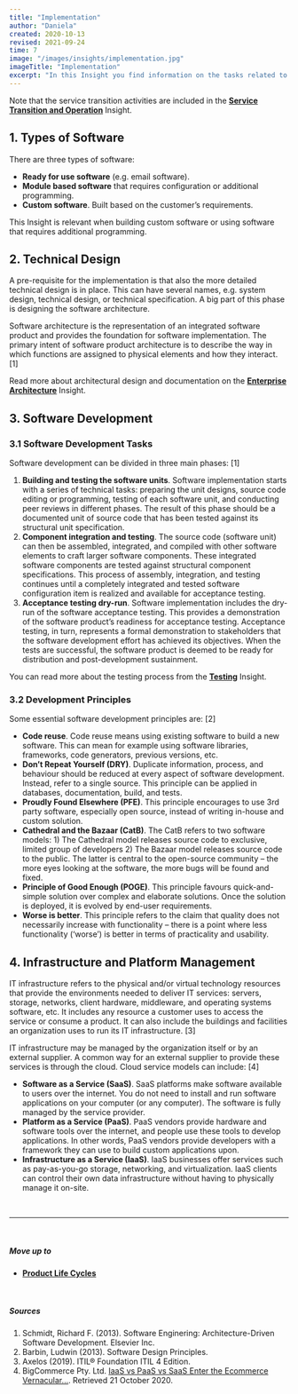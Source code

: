 ```yaml
---
title: "Implementation"
author: "Daniela"
created: 2020-10-13
revised: 2021-09-24
time: 7
image: "/images/insights/implementation.jpg"
imageTitle: "Implementation"
excerpt: "In this Insight you find information on the tasks related to technical design, software development, and infrastructure and platform management."
---
```


Note that the service transition activities are included in the [**Service Transition and Operation**](/insights/service-transition-and-operation) Insight.

## 1. Types of Software

There are three types of software:

- **Ready for use software** (e.g. email software).
- **Module based software** that requires configuration or additional programming.
- **Custom software**. Built based on the customer’s requirements.

This Insight is relevant when building custom software or using software that requires additional programming.

## 2. Technical Design

A pre-requisite for the implementation is that also the more detailed technical design is in place. This can have several names, e.g. system design, technical design, or technical specification. A big part of this phase is designing the software architecture.

Software architecture is the representation of an integrated software product and provides the foundation for software implementation. The primary intent of software product architecture is to describe the way in which functions are assigned to physical elements and how they interact. [1]

Read more about architectural design and documentation on the [**Enterprise Architecture**](/insights/enterprise-architecture) Insight.

## 3. Software Development

### 3.1 Software Development Tasks

Software development can be divided in three main phases: [1]

1. **Building and testing the software units**. Software implementation starts with a series of technical tasks: preparing the unit designs, source code editing or programming, testing of each software unit, and conducting peer reviews in different phases. The result of this phase should be a documented unit of source code that has been tested against its structural unit specification.
2. **Component integration and testing**. The source code (software unit) can then be assembled, integrated, and compiled with other software elements to craft larger software components. These integrated software components are tested against structural component specifications. This process of assembly, integration, and testing continues until a completely integrated and tested software configuration item is realized and available for acceptance testing.
3. **Acceptance testing dry-run**. Software implementation includes the dry-run of the software acceptance testing. This provides a demonstration of the software product’s readiness for acceptance testing. Acceptance testing, in turn, represents a formal demonstration to stakeholders that the software development effort has achieved its objectives. When the tests are successful, the software product is deemed to be ready for distribution and post-development sustainment.

You can read more about the testing process from the [**Testing**](/insights/testing) Insight.

### 3.2 Development Principles

Some essential software development principles are: [2]

- **Code reuse**. Code reuse means using existing software to build a new software. This can mean for example using software libraries, frameworks, code generators, previous versions, etc.
- **Don’t Repeat Yourself (DRY)**. Duplicate information, process, and behaviour should be reduced at every aspect of software development. Instead, refer to a single source. This principle can be applied in databases, documentation, build, and tests.
- **Proudly Found Elsewhere (PFE)**. This principle encourages to use 3rd party software, especially open source, instead of writing in-house and custom solution.
- **Cathedral and the Bazaar (CatB)**. The CatB refers to two software models: 1) The Cathedral model releases source code to exclusive, limited group of developers 2) The Bazaar model releases source code to the public. The latter is central to the open-source community – the more eyes looking at the software, the more bugs will be found and fixed.
- **Principle of Good Enough (POGE)**. This principle favours quick-and-simple solution over complex and elaborate solutions. Once the solution is deployed, it is evolved by end-user requirements.
- **Worse is better**. This principle refers to the claim that quality does not necessarily increase with functionality – there is a point where less functionality (‘worse’) is better in terms of practicality and usability.

## 4. Infrastructure and Platform Management

IT infrastructure refers to the physical and/or virtual technology resources that provide the environments needed to deliver IT services: servers, storage, networks, client hardware, middleware, and operating systems software, etc. It includes any resource a customer uses to access the service or consume a product. It can also include the buildings and facilities an organization uses to run its IT infrastructure. [3]

IT infrastructure may be managed by the organization itself or by an external supplier. A common way for an external supplier to provide these services is through the cloud. Cloud service models can include: [4]

- **Software as a Service (SaaS)**. SaaS platforms make software available to users over the internet. You do not need to install and run software applications on your computer (or any computer). The software is fully managed by the service provider.
- **Platform as a Service (PaaS)**. PaaS vendors provide hardware and software tools over the internet, and people use these tools to develop applications. In other words, PaaS vendors provide developers with a framework they can use to build custom applications upon.
- **Infrastructure as a Service (IaaS)**. IaaS businesses offer services such as pay-as-you-go storage, networking, and virtualization. IaaS clients can control their own data infrastructure without having to physically manage it on-site.

&nbsp;

***
&nbsp;

##### Move up to

- [**Product Life Cycles**](/insights/product-lifecycles)

&nbsp;

##### Sources

1. Schmidt, Richard F. (2013). Software Enginering: Architecture-Driven Software Development. Elsevier Inc.
2. Barbin, Ludwin (2013). Software Design Principles.
3. Axelos (2019). ITIL® Foundation ITIL 4 Edition.
4. BigCommerce Pty. Ltd. [IaaS vs PaaS vs SaaS Enter the Ecommerce Vernacular…](https://www.bigcommerce.com/blog/saas-vs-paas-vs-iaas/#the-three-types-of-cloud-computing-service-models-explained). Retrieved 21 October 2020.